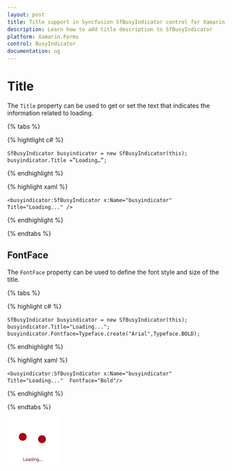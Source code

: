 ```yaml
---
layout: post
title: Title support in Syncfusion SfBusyIndicator control for Xamarin.Forms
description: Learn how to add title description to SfBusyIndicator
platform: Xamarin.Forms
control: BusyIndicator
documentation: ug
---
```

# Title

The `Title` property can be used to get or set the text that indicates the information related to loading. 

{% tabs %}

{% hightlight c# %}

	SfBusyIndicator busyindicator = new SfBusyIndicator(this);
	busyindicator.Title =”Loading…”;

{% endhighlight %}

{% highlight xaml %}

	<busyindicator:SfBusyIndicator x:Name="busyindicator" Title="Loading..." />
	
{% endhighlight %}

{% endtabs %}

## FontFace

The `FontFace` property can be used to define the font style and size of the title.

{% tabs %}

{% highlight c# %}

	SfBusyIndicator busyindicator = new SfBusyIndicator(this);
	busyindicator.Title="Loading...";
	busyindicator.Fontface=Typeface.create("Arial",Typeface.BOLD);

{% endhighlight %}

{% highlight xaml %}

	<busyindicator:SfBusyIndicator x:Name="busyindicator" Title="Loading..."  Fontface="Bold"/>
	
{% endhighlight %}

{% endtabs %}


![](images/Title.png) 


